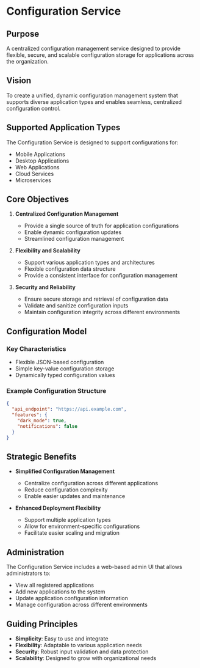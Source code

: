 # Configuration Service

## Purpose

A centralized configuration management service designed to provide flexible, secure, and scalable configuration storage for applications across the organization.

## Vision

To create a unified, dynamic configuration management system that supports diverse application types and enables seamless, centralized configuration control.

## Supported Application Types

The Configuration Service is designed to support configurations for:
- Mobile Applications
- Desktop Applications
- Web Applications
- Cloud Services
- Microservices

## Core Objectives

1. **Centralized Configuration Management**
   - Provide a single source of truth for application configurations
   - Enable dynamic configuration updates
   - Streamlined configuration management

2. **Flexibility and Scalability**
   - Support various application types and architectures
   - Flexible configuration data structure
   - Provide a consistent interface for configuration management

3. **Security and Reliability**
   - Ensure secure storage and retrieval of configuration data
   - Validate and sanitize configuration inputs
   - Maintain configuration integrity across different environments

## Configuration Model

### Key Characteristics
- Flexible JSON-based configuration
- Simple key-value configuration storage
- Dynamically typed configuration values

### Example Configuration Structure
```json
{
  "api_endpoint": "https://api.example.com",
  "features": {
    "dark_mode": true,
    "notifications": false
  }
}
```

## Strategic Benefits

- **Simplified Configuration Management**
  - Centralize configuration across different applications
  - Reduce configuration complexity
  - Enable easier updates and maintenance

- **Enhanced Deployment Flexibility**
  - Support multiple application types
  - Allow for environment-specific configurations
  - Facilitate easier scaling and migration

## Administration

The Configuration Service includes a web-based admin UI that allows administrators to:
- View all registered applications
- Add new applications to the system
- Update application configuration information
- Manage configuration across different environments

## Guiding Principles

- **Simplicity**: Easy to use and integrate
- **Flexibility**: Adaptable to various application needs
- **Security**: Robust input validation and data protection
- **Scalability**: Designed to grow with organizational needs
